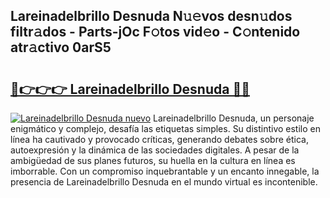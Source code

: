 ## Lareinadelbrillo Desnuda N𝚞𝚎vos desn𝚞dos filtr𝚊dos - Parts-jOc F𝚘tos vid𝚎o - C𝚘ntenido atr𝚊ctivo 0arS5

# <h2><a href="http://mbczo66.tromn.icu/?c=Lareinadelbrillo+Desnuda">🔗👉👉👉 Lareinadelbrillo Desnuda 🔗🔗</a></h2>

[![Lareinadelbrillo Desnuda nuevo](https://i.imgur.com/pEAQMta.gif)](http://mbczo66.tromn.icu/?c=Lareinadelbrillo+Desnuda)
Lareinadelbrillo Desnuda, un personaje enigmático y complejo, desafía las etiquetas simples. Su distintivo estilo en línea ha cautivado y provocado críticas, generando debates sobre ética, autoexpresión y la dinámica de las sociedades digitales. A pesar de la ambigüedad de sus planes futuros, su huella en la cultura en línea es imborrable. Con un compromiso inquebrantable y un encanto innegable, la presencia de Lareinadelbrillo Desnuda en el mundo virtual es incontenible.
